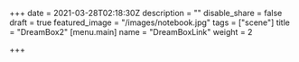 +++
date = 2021-03-28T02:18:30Z
description = ""
disable_share = false
draft = true
featured_image = "/images/notebook.jpg"
tags = ["scene"]
title = "DreamBox2"
[menu.main]
name = "DreamBoxLink"
weight = 2

+++
